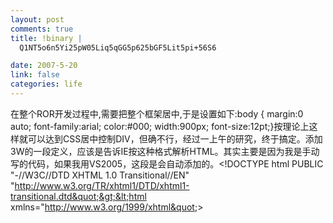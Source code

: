 ```yaml
--- 
layout: post
comments: true
title: !binary |
  Q1NT5o6n5Yi25pW05Liq5qGG5p625bGF5Lit5pi+56S6

date: 2007-5-20
link: false
categories: life
---
```

在整个ROR开发过程中,需要把整个框架居中,于是设置如下:body { margin:0 auto; font-family:arial; color:#000; width:900px; font-size:12pt;}按理论上这样就可以达到CSS居中控制DIV，但确不行，经过一上午的研究，终于搞定。添加3W的一段定义，应该是告诉IE按这种格式解析HTML。其实主要是因为我是手动写的代码，如果我用VS2005，这段是会自动添加的。&lt;!DOCTYPE html PUBLIC &quot;-//W3C//DTD XHTML 1.0 Transitional//EN&quot; &quot;http://www.w3.org/TR/xhtml1/DTD/xhtml1-transitional.dtd&quot;&gt;&lt;html xmlns=&quot;http://www.w3.org/1999/xhtml&quot;&gt;
